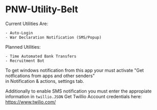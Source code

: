 # PNW-Utility-Belt


Current Utilities Are:
```
- Auto-Login
- War Declaration Notification (SMS/Popup)
```

Planned Utilities:
```
- Time Automated Bank Transfers
- Recruitment Bot
```

To get windows notification from this app your must activate "Get notfications from apps and other senders"\
in Notification & actions, settings tab.

Additionally to enable SMS notification you must enter the appropiate information in `twillio.JSON`
Get Twillio Account credentials here: https://www.twilio.com/
